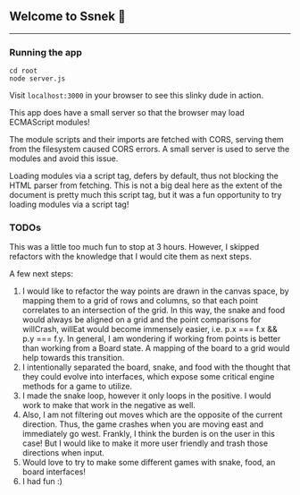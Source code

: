 ## Welcome to Ssnek :snake:
___

### Running the app

```
cd root
node server.js
```
Visit `localhost:3000` in your browser to see this slinky dude in action.

This app does have a small server so that the browser may load ECMAScript modules!

The module scripts and their imports are fetched with CORS, serving them from the filesystem caused CORS errors. A small server is used to serve the modules and avoid this issue.

Loading modules via a script tag, defers by default, thus not blocking the HTML parser from fetching. This is not a big deal here as the extent of the document is pretty much this script tag, but it was a fun opportunity to try loading modules via a script tag!

### TODOs

This was a little too much fun to stop at 3 hours. However, I skipped refactors with the knowledge that I would cite them as next steps.

A few next steps:
1. I would like to refactor the way points are drawn in the canvas space, by mapping them to a grid of rows and columns, so that each point correlates to an intersection of the grid. In this way, the snake and food would always be aligned on a grid and the point comparisons for willCrash, willEat would become immensely easier, i.e. p.x === f.x && p.y === f.y. In general, I am wondering if working from points is better than working from a Board state. A mapping of the board to a grid would help towards this transition.
2. I intentionally separated the board, snake, and food with the thought that they could evolve into interfaces, which expose some critical engine methods for a game to utilize.
3. I made the snake loop, however it only loops in the positive. I would work to make that work in the negative as well.
4. Also, I am not filtering out moves which are the opposite of the current direction. Thus, the game crashes when you are moving east and immediately go west. Frankly, I think the burden is on the user in this case! But I would like to make it more user friendly and trash those directions when input.
4. Would love to try to make some different games with snake, food, an board interfaces!
5. I had fun :)
